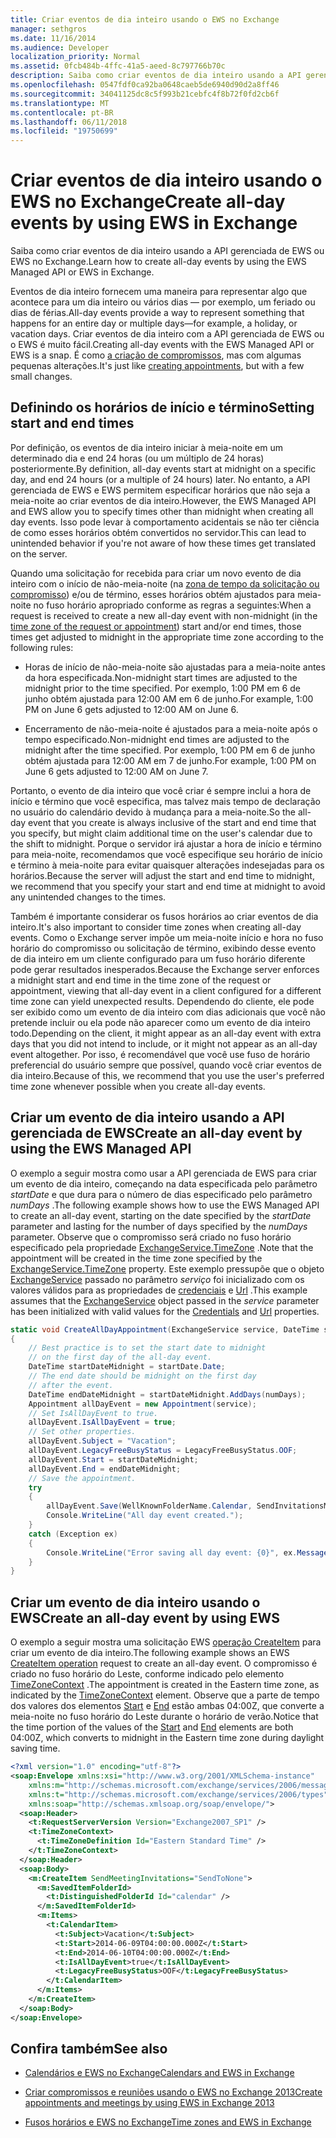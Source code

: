 ```yaml
---
title: Criar eventos de dia inteiro usando o EWS no Exchange
manager: sethgros
ms.date: 11/16/2014
ms.audience: Developer
localization_priority: Normal
ms.assetid: 0fcb484b-4ffc-41a5-aeed-8c797766b70c
description: Saiba como criar eventos de dia inteiro usando a API gerenciada de EWS ou EWS no Exchange.
ms.openlocfilehash: 0547fdf0ca92ba0648caeb5de6940d90d2a8ff46
ms.sourcegitcommit: 34041125dc8c5f993b21cebfc4f8b72f0fd2cb6f
ms.translationtype: MT
ms.contentlocale: pt-BR
ms.lasthandoff: 06/11/2018
ms.locfileid: "19750699"
---
```

# <a name="create-all-day-events-by-using-ews-in-exchange"></a><span data-ttu-id="b1920-103">Criar eventos de dia inteiro usando o EWS no Exchange</span><span class="sxs-lookup"><span data-stu-id="b1920-103">Create all-day events by using EWS in Exchange</span></span>

<span data-ttu-id="b1920-104">Saiba como criar eventos de dia inteiro usando a API gerenciada de EWS ou EWS no Exchange.</span><span class="sxs-lookup"><span data-stu-id="b1920-104">Learn how to create all-day events by using the EWS Managed API or EWS in Exchange.</span></span>
  
<span data-ttu-id="b1920-105">Eventos de dia inteiro fornecem uma maneira para representar algo que acontece para um dia inteiro ou vários dias — por exemplo, um feriado ou dias de férias.</span><span class="sxs-lookup"><span data-stu-id="b1920-105">All-day events provide a way to represent something that happens for an entire day or multiple days—for example, a holiday, or vacation days.</span></span> <span data-ttu-id="b1920-106">Criar eventos de dia inteiro com a API gerenciada de EWS ou o EWS é muito fácil.</span><span class="sxs-lookup"><span data-stu-id="b1920-106">Creating all-day events with the EWS Managed API or EWS is a snap.</span></span> <span data-ttu-id="b1920-107">É como [a criação de compromissos](how-to-create-appointments-and-meetings-by-using-ews-in-exchange-2013.md), mas com algumas pequenas alterações.</span><span class="sxs-lookup"><span data-stu-id="b1920-107">It's just like [creating appointments](how-to-create-appointments-and-meetings-by-using-ews-in-exchange-2013.md), but with a few small changes.</span></span>
  
## <a name="setting-start-and-end-times"></a><span data-ttu-id="b1920-108">Definindo os horários de início e término</span><span class="sxs-lookup"><span data-stu-id="b1920-108">Setting start and end times</span></span>

<span data-ttu-id="b1920-109">Por definição, os eventos de dia inteiro iniciar à meia-noite em um determinado dia e end 24 horas (ou um múltiplo de 24 horas) posteriormente.</span><span class="sxs-lookup"><span data-stu-id="b1920-109">By definition, all-day events start at midnight on a specific day, and end 24 hours (or a multiple of 24 hours) later.</span></span> <span data-ttu-id="b1920-110">No entanto, a API gerenciada de EWS e EWS permitem especificar horários que não seja a meia-noite ao criar eventos de dia inteiro.</span><span class="sxs-lookup"><span data-stu-id="b1920-110">However, the EWS Managed API and EWS allow you to specify times other than midnight when creating all day events.</span></span> <span data-ttu-id="b1920-111">Isso pode levar à comportamento acidentais se não ter ciência de como esses horários obtém convertidos no servidor.</span><span class="sxs-lookup"><span data-stu-id="b1920-111">This can lead to unintended behavior if you're not aware of how these times get translated on the server.</span></span>
  
<span data-ttu-id="b1920-112">Quando uma solicitação for recebida para criar um novo evento de dia inteiro com o início de não-meia-noite (na [zona de tempo da solicitação ou compromisso](time-zones-and-ews-in-exchange.md)) e/ou de término, esses horários obtém ajustados para meia-noite no fuso horário apropriado conforme as regras a seguintes:</span><span class="sxs-lookup"><span data-stu-id="b1920-112">When a request is received to create a new all-day event with non-midnight (in the [time zone of the request or appointment](time-zones-and-ews-in-exchange.md)) start and/or end times, those times get adjusted to midnight in the appropriate time zone according to the following rules:</span></span>
  
- <span data-ttu-id="b1920-113">Horas de início de não-meia-noite são ajustadas para a meia-noite antes da hora especificada.</span><span class="sxs-lookup"><span data-stu-id="b1920-113">Non-midnight start times are adjusted to the midnight prior to the time specified.</span></span> <span data-ttu-id="b1920-114">Por exemplo, 1:00 PM em 6 de junho obtém ajustada para 12:00 AM em 6 de junho.</span><span class="sxs-lookup"><span data-stu-id="b1920-114">For example, 1:00 PM on June 6 gets adjusted to 12:00 AM on June 6.</span></span>
    
- <span data-ttu-id="b1920-115">Encerramento de não-meia-noite é ajustados para a meia-noite após o tempo especificado.</span><span class="sxs-lookup"><span data-stu-id="b1920-115">Non-midnight end times are adjusted to the midnight after the time specified.</span></span> <span data-ttu-id="b1920-116">Por exemplo, 1:00 PM em 6 de junho obtém ajustada para 12:00 AM em 7 de junho.</span><span class="sxs-lookup"><span data-stu-id="b1920-116">For example, 1:00 PM on June 6 gets adjusted to 12:00 AM on June 7.</span></span>
    
<span data-ttu-id="b1920-117">Portanto, o evento de dia inteiro que você criar é sempre inclui a hora de início e término que você especifica, mas talvez mais tempo de declaração no usuário do calendário devido à mudança para a meia-noite.</span><span class="sxs-lookup"><span data-stu-id="b1920-117">So the all-day event that you create is always inclusive of the start and end time that you specify, but might claim additional time on the user's calendar due to the shift to midnight.</span></span> <span data-ttu-id="b1920-118">Porque o servidor irá ajustar a hora de início e término para meia-noite, recomendamos que você especifique seu horário de início e término à meia-noite para evitar quaisquer alterações indesejadas para os horários.</span><span class="sxs-lookup"><span data-stu-id="b1920-118">Because the server will adjust the start and end time to midnight, we recommend that you specify your start and end time at midnight to avoid any unintended changes to the times.</span></span>
  
<span data-ttu-id="b1920-119">Também é importante considerar os fusos horários ao criar eventos de dia inteiro.</span><span class="sxs-lookup"><span data-stu-id="b1920-119">It's also important to consider time zones when creating all-day events.</span></span> <span data-ttu-id="b1920-120">Como o Exchange server impõe um meia-noite início e hora no fuso horário do compromisso ou solicitação de término, exibindo desse evento de dia inteiro em um cliente configurado para um fuso horário diferente pode gerar resultados inesperados.</span><span class="sxs-lookup"><span data-stu-id="b1920-120">Because the Exchange server enforces a midnight start and end time in the time zone of the request or appointment, viewing that all-day event in a client configured for a different time zone can yield unexpected results.</span></span> <span data-ttu-id="b1920-121">Dependendo do cliente, ele pode ser exibido como um evento de dia inteiro com dias adicionais que você não pretende incluir ou ela pode não aparecer como um evento de dia inteiro todo.</span><span class="sxs-lookup"><span data-stu-id="b1920-121">Depending on the client, it might appear as an all-day event with extra days that you did not intend to include, or it might not appear as an all-day event altogether.</span></span> <span data-ttu-id="b1920-122">Por isso, é recomendável que você use fuso de horário preferencial do usuário sempre que possível, quando você criar eventos de dia inteiro.</span><span class="sxs-lookup"><span data-stu-id="b1920-122">Because of this, we recommend that you use the user's preferred time zone whenever possible when you create all-day events.</span></span>
  
## <a name="create-an-all-day-event-by-using-the-ews-managed-api"></a><span data-ttu-id="b1920-123">Criar um evento de dia inteiro usando a API gerenciada de EWS</span><span class="sxs-lookup"><span data-stu-id="b1920-123">Create an all-day event by using the EWS Managed API</span></span>

<span data-ttu-id="b1920-124">O exemplo a seguir mostra como usar a API gerenciada de EWS para criar um evento de dia inteiro, começando na data especificada pelo parâmetro _startDate_ e que dura para o número de dias especificado pelo parâmetro _numDays_ .</span><span class="sxs-lookup"><span data-stu-id="b1920-124">The following example shows how to use the EWS Managed API to create an all-day event, starting on the date specified by the  _startDate_ parameter and lasting for the number of days specified by the  _numDays_ parameter.</span></span> <span data-ttu-id="b1920-125">Observe que o compromisso será criado no fuso horário especificado pela propriedade [ExchangeService.TimeZone](http://msdn.microsoft.com/en-us/library/microsoft.exchange.webservices.data.exchangeservice.timezone%28v=exchg.80%29.aspx) .</span><span class="sxs-lookup"><span data-stu-id="b1920-125">Note that the appointment will be created in the time zone specified by the [ExchangeService.TimeZone](http://msdn.microsoft.com/en-us/library/microsoft.exchange.webservices.data.exchangeservice.timezone%28v=exchg.80%29.aspx) property.</span></span> <span data-ttu-id="b1920-126">Este exemplo pressupõe que o objeto [ExchangeService](http://msdn.microsoft.com/en-us/library/microsoft.exchange.webservices.data.exchangeservice%28v=exchg.80%29.aspx) passado no parâmetro _serviço_ foi inicializado com os valores válidos para as propriedades de [credenciais](http://msdn.microsoft.com/en-us/library/microsoft.exchange.webservices.data.exchangeservicebase.credentials%28v=exchg.80%29.aspx) e [Url](http://msdn.microsoft.com/en-us/library/microsoft.exchange.webservices.data.exchangeservice.url%28v=exchg.80%29.aspx) .</span><span class="sxs-lookup"><span data-stu-id="b1920-126">This example assumes that the [ExchangeService](http://msdn.microsoft.com/en-us/library/microsoft.exchange.webservices.data.exchangeservice%28v=exchg.80%29.aspx) object passed in the  _service_ parameter has been initialized with valid values for the [Credentials](http://msdn.microsoft.com/en-us/library/microsoft.exchange.webservices.data.exchangeservicebase.credentials%28v=exchg.80%29.aspx) and [Url](http://msdn.microsoft.com/en-us/library/microsoft.exchange.webservices.data.exchangeservice.url%28v=exchg.80%29.aspx) properties.</span></span> 
  
```cs
static void CreateAllDayAppointment(ExchangeService service, DateTime startDate, int numDays)
{
    // Best practice is to set the start date to midnight
    // on the first day of the all-day event.
    DateTime startDateMidnight = startDate.Date;
    // The end date should be midnight on the first day
    // after the event.
    DateTime endDateMidnight = startDateMidnight.AddDays(numDays);
    Appointment allDayEvent = new Appointment(service);
    // Set IsAllDayEvent to true.
    allDayEvent.IsAllDayEvent = true;
    // Set other properties.
    allDayEvent.Subject = "Vacation";
    allDayEvent.LegacyFreeBusyStatus = LegacyFreeBusyStatus.OOF;
    allDayEvent.Start = startDateMidnight;
    allDayEvent.End = endDateMidnight;
    // Save the appointment.
    try
    {
        allDayEvent.Save(WellKnownFolderName.Calendar, SendInvitationsMode.SendToNone);
        Console.WriteLine("All day event created.");
    }
    catch (Exception ex)
    {
        Console.WriteLine("Error saving all day event: {0}", ex.Message);
    }
}
```

## <a name="create-an-all-day-event-by-using-ews"></a><span data-ttu-id="b1920-127">Criar um evento de dia inteiro usando o EWS</span><span class="sxs-lookup"><span data-stu-id="b1920-127">Create an all-day event by using EWS</span></span>

<span data-ttu-id="b1920-128">O exemplo a seguir mostra uma solicitação EWS [operação CreateItem](http://msdn.microsoft.com/library/78a52120-f1d0-4ed7-8748-436e554f75b6%28Office.15%29.aspx) para criar um evento de dia inteiro.</span><span class="sxs-lookup"><span data-stu-id="b1920-128">The following example shows an EWS [CreateItem operation](http://msdn.microsoft.com/library/78a52120-f1d0-4ed7-8748-436e554f75b6%28Office.15%29.aspx) request to create an all-day event.</span></span> <span data-ttu-id="b1920-129">O compromisso é criado no fuso horário do Leste, conforme indicado pelo elemento [TimeZoneContext](http://msdn.microsoft.com/library/573c462b-aa1d-4ba0-8852-e3f48b26873b%28Office.15%29.aspx) .</span><span class="sxs-lookup"><span data-stu-id="b1920-129">The appointment is created in the Eastern time zone, as indicated by the [TimeZoneContext](http://msdn.microsoft.com/library/573c462b-aa1d-4ba0-8852-e3f48b26873b%28Office.15%29.aspx) element.</span></span> <span data-ttu-id="b1920-130">Observe que a parte de tempo dos valores dos elementos [Start](http://msdn.microsoft.com/library/7cfe9979-c893-4f9b-b3a1-8f9e17515a4b%28Office.15%29.aspx) e [End](http://msdn.microsoft.com/library/72329821-32ff-495d-b6e5-fdc011003c2e%28Office.15%29.aspx) estão ambas 04:00Z, que converte a meia-noite no fuso horário do Leste durante o horário de verão.</span><span class="sxs-lookup"><span data-stu-id="b1920-130">Notice that the time portion of the values of the [Start](http://msdn.microsoft.com/library/7cfe9979-c893-4f9b-b3a1-8f9e17515a4b%28Office.15%29.aspx) and [End](http://msdn.microsoft.com/library/72329821-32ff-495d-b6e5-fdc011003c2e%28Office.15%29.aspx) elements are both 04:00Z, which converts to midnight in the Eastern time zone during daylight saving time.</span></span> 
  
```XML
<?xml version="1.0" encoding="utf-8"?>
<soap:Envelope xmlns:xsi="http://www.w3.org/2001/XMLSchema-instance" 
    xmlns:m="http://schemas.microsoft.com/exchange/services/2006/messages" 
    xmlns:t="http://schemas.microsoft.com/exchange/services/2006/types" 
    xmlns:soap="http://schemas.xmlsoap.org/soap/envelope/">
  <soap:Header>
    <t:RequestServerVersion Version="Exchange2007_SP1" />
    <t:TimeZoneContext>
      <t:TimeZoneDefinition Id="Eastern Standard Time" />
    </t:TimeZoneContext>
  </soap:Header>
  <soap:Body>
    <m:CreateItem SendMeetingInvitations="SendToNone">
      <m:SavedItemFolderId>
        <t:DistinguishedFolderId Id="calendar" />
      </m:SavedItemFolderId>
      <m:Items>
        <t:CalendarItem>
          <t:Subject>Vacation</t:Subject>
          <t:Start>2014-06-09T04:00:00.000Z</t:Start>
          <t:End>2014-06-10T04:00:00.000Z</t:End>
          <t:IsAllDayEvent>true</t:IsAllDayEvent>
          <t:LegacyFreeBusyStatus>OOF</t:LegacyFreeBusyStatus>
        </t:CalendarItem>
      </m:Items>
    </m:CreateItem>
  </soap:Body>
</soap:Envelope>
```

## <a name="see-also"></a><span data-ttu-id="b1920-131">Confira também</span><span class="sxs-lookup"><span data-stu-id="b1920-131">See also</span></span>


- [<span data-ttu-id="b1920-132">Calendários e EWS no Exchange</span><span class="sxs-lookup"><span data-stu-id="b1920-132">Calendars and EWS in Exchange</span></span>](calendars-and-ews-in-exchange.md)
    
- [<span data-ttu-id="b1920-133">Criar compromissos e reuniões usando o EWS no Exchange 2013</span><span class="sxs-lookup"><span data-stu-id="b1920-133">Create appointments and meetings by using EWS in Exchange 2013</span></span>](how-to-create-appointments-and-meetings-by-using-ews-in-exchange-2013.md)
    
- [<span data-ttu-id="b1920-134">Fusos horários e EWS no Exchange</span><span class="sxs-lookup"><span data-stu-id="b1920-134">Time zones and EWS in Exchange</span></span>](time-zones-and-ews-in-exchange.md)
    

